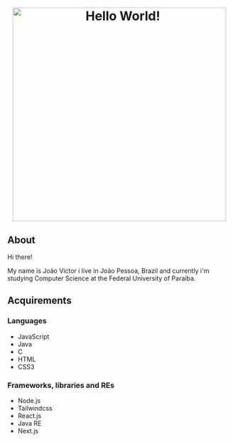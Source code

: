 <h1 align="center">
    <picture>
        <source media="(prefers-color-scheme: light)" srcset="./static/banner_light.png">
        <source media="(prefers-color-scheme: dark)" srcset="./static/banner_dark.png">
        <img alt="Hello World!" width="480"/>
    </picture>
</h1>

## About

Hi there!

My name is João Victor i live in João Pessoa, Brazil and currently i'm studying Computer Science at the Federal University of Paraíba.

## Acquirements

### Languages

- JavaScript
- Java
- C
- HTML
- CSS3

### Frameworks, libraries and REs

- Node.js
- Tailwindcss
- React.js
- Java RE
- Next.js
